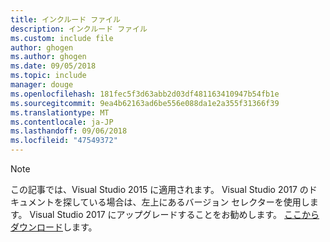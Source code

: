 ```yaml
---
title: インクルード ファイル
description: インクルード ファイル
ms.custom: include file
author: ghogen
ms.author: ghogen
ms.date: 09/05/2018
ms.topic: include
manager: douge
ms.openlocfilehash: 181fec5f3d63abb2d03df481163410947b54fb1e
ms.sourcegitcommit: 9ea4b62163ad6be556e088da1e2a355f31366f39
ms.translationtype: MT
ms.contentlocale: ja-JP
ms.lasthandoff: 09/06/2018
ms.locfileid: "47549372"
---
```

> [!Note]
> この記事では、Visual Studio 2015 に適用されます。 Visual Studio 2017 のドキュメントを探している場合は、左上にあるバージョン セレクターを使用します。 Visual Studio 2017 にアップグレードすることをお勧めします。 [ここからダウンロード](https://www.visualstudio.com/downloads?utm_source=web&utm_medium=documentation&utm_campaign=vs2017upgrade&utm_term=vs2017)します。